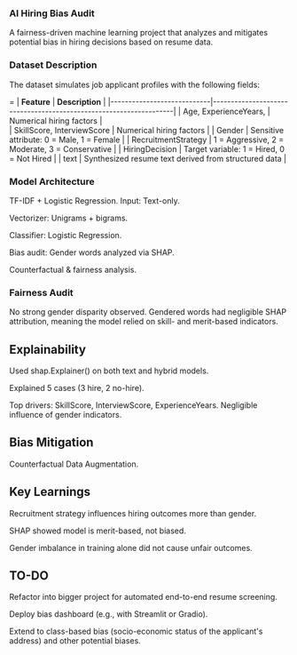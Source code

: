 ### AI Hiring Bias Audit
A fairness-driven machine learning project that analyzes and mitigates potential bias in hiring decisions based on resume data.

### Dataset Description
The dataset simulates job applicant profiles with the following fields:

=
| **Feature**                | **Description**                                                   |
|----------------------------|-------------------------------------------------------------------|
| Age, ExperienceYears,      | Numerical hiring factors                                          |   
| SkillScore, InterviewScore | Numerical hiring factors                                          |
| Gender                     | Sensitive attribute: 0 = Male, 1 = Female                         |
| RecruitmentStrategy        | 1 = Aggressive, 2 = Moderate, 3 = Conservative                    |
| HiringDecision             | Target variable: 1 = Hired, 0 = Not Hired                         |
| text                       | Synthesized resume text derived from structured data              |


### Model Architecture

TF-IDF + Logistic Regression.
Input: Text-only.

Vectorizer: Unigrams + bigrams.

Classifier: Logistic Regression.

Bias audit: Gender words analyzed via SHAP.

Counterfactual & fairness analysis.

### Fairness Audit
No strong gender disparity observed. Gendered words had negligible SHAP attribution, meaning the model relied on skill- and merit-based indicators.

## Explainability
Used shap.Explainer() on both text and hybrid models. 

Explained 5 cases (3 hire, 2 no-hire). 

Top drivers: SkillScore, InterviewScore, ExperienceYears. Negligible influence of gender indicators. 

## Bias Mitigation
Counterfactual Data Augmentation.

## Key Learnings
Recruitment strategy influences hiring outcomes more than gender.

SHAP showed model is merit-based, not biased.

Gender imbalance in training alone did not cause unfair outcomes.


## TO-DO
Refactor into bigger project for automated end-to-end resume screening. 

Deploy bias dashboard (e.g., with Streamlit or Gradio).

Extend to class-based bias (socio-economic status of the applicant's address) and other potential biases. 
